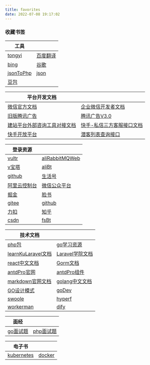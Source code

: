 ```yaml
---
title: favorites
date: 2022-07-08 19:17:02
---
```


### 收藏书签

|   工具    |  |
| ----------- | ----------- |
|[tongyi](https://tongyi.aliyun.com/qianwen/?spm=5176.28326591.0.0.40f76ee1zBYunq)|[百度翻译](https://fanyi.baidu.com/)|
|[bing](https://www.bing.com/)|[谷歌](https://www.google.com/)|
|[jsonToPhp](https://uutool.cn/json2php/)|[json](https://www.json.cn/?fullscreen)|
|[豆包](https://www.doubao.com/chat/)||

|   平台开发文档    |  |
| ----------- | ----------- |
|[微信官方文档](https://developers.weixin.qq.com/miniprogram/dev/framework/)|[企业微信开发者文档](https://developer.work.weixin.qq.com/document/path/90664)|
|[旧版腾讯广告](https://developers.e.qq.com/docs/start/request)|[腾讯广告V3.0](https://developers.e.qq.com/v3.0/pages/regist_developer)|
|[建站平台外部咨询工具对接文档](https://docs.qingque.cn/d/home/eZQBey2RXKou2ggSpMTBymBSt)|[快手-私信三方客服接口文档](https://docs.qingque.cn/d/home/eZQBe7zcRWIy6pu5IFPUtWQBL?identityId=1oEF9IquFEJ&via=notHome#section=h.kxq46238lm4i)|
|[快手开放平台](https://open.kuaishou.com/platform/openApi?menu=60)|[潜客列表查询接口](https://docs.qingque.cn/d/home/eZQCEFoAUe5wjmy6NZ3rr4w4P?identityId=24ZhYHk3ABw)|


|   登录资源    |  |
| ----------- | ----------- |
|[vultr](https://www.vultr.com/)|[aliRabbitMQWeb](http://rabbit-mq.ali.pangxuejun.cn:15672)|
|[v宝塔](https://v.pangxuejun.cn:15305/baota)|[aliBt](https://bt.ali.pangxuejun.cn:21690/c53766c0)|
|[github](https://github.com/)|[生活号](https://s.alipay.com)|
|[阿里云控制台](https://home.console.aliyun.com/home/dashboard/ProductAndService)|[微信公众平台](https://mp.weixin.qq.com/)|
|[掘金](https://juejin.cn/)|[脸书](https://www.facebook.com/)|
|[gitee](https://gitee.com/)|[github](https://github.com/)|
|[力扣](https://leetcode.cn/leetbook/)|[知乎](https://www.zhihu.com/)|
|[csdn](https://www.csdn.net/)|[fsBt](https://bts.f.pangxuejun.cn:18443/baota)|

|   技术文档    |  |
| ----------- | ----------- |
|[php包](https://packagist.org//)|[go学习资源](https://www.topgoer.com/)|
|[learnKuLaravel文档](https://learnku.com/docs/laravel/8.x)| [Laravel学院文档](https://laravelacademy.org/books/laravel-docs-8)|
|[react中文文档](https://react.docschina.org/docs/getting-started.html)|[Gorm文档](https://gorm.io/zh_CN/docs/)|
|[antdPro官网](https://pro.ant.design/)|[antdPro组件](https://procomponents.ant.design/components/)|
|[markdown官网文档](https://markdown.com.cn/)|[golang中文文档](https://studygolang.com/pkgdoc)|
|[GO设计模式](https://www.topgoer.cn/docs/golang-design-pattern/golang-design-pattern-1cbgha2ltg796)|[goDev](https://go.dev/)|
|[swoole](https://wiki.swoole.com/zh-cn/#/)|[hyperf](https://hyperf.wiki/3.1/#/)|
|[workerman](https://www.workerman.net/)|[dify](https://docs.dify.ai/zh-hans)|

|   面经    |  |
| ----------- | ----------- |
|[go面试题](https://zhuanlan.zhihu.com/p/471490292)|[php面试题](https://zhuanlan.zhihu.com/p/385093242)|

|   电子书    |  |
| ----------- | ----------- |
|[kubernetes](https://pangxuejun.cn/static/k8s.pdf)|[docker](https://pangxuejun.cn/static/docker.pdf)|
